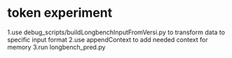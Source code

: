 # token experiment
1.use debug_scripts/buildLongbenchInputFromVersi.py to transform data to specific input format
2.use appendContext to add needed context for memory
3.run longbench_pred.py